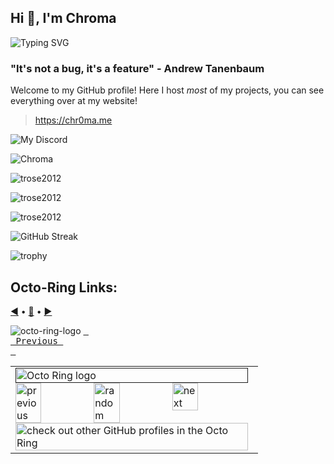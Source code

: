 ## Hi 👋, I'm Chroma

![Typing SVG](https://readme-typing-svg.demolab.com?font=Fira+Code&pause=1000&color=24F7D9&width=435&lines=Touch+some+grass.;https%3A%2F%2Fchr0ma.me;%3AD;Code!!!!;iophdijpopjhioijpohji089678h+FRFR)

### "It's not a bug, it's a feature" - Andrew Tanenbaum

Welcome to my GitHub profile! Here I host *most* of my projects, you can see everything over at my website!

> https://chr0ma.me

![My Discord](https://discord-readme-badge.vercel.app/api?id=963520338442997850)

<img src="https://komarev.com/ghpvc/?username=trose2012&style=flat" alt="Chroma" />


![trose2012](https://github-readme-stats.hackclub.dev/api/wakatime?username=1045&api_domain=hackatime.hackclub.com&theme=darcula&custom_title=Hackatime+Stats&layout=compact&cache_seconds=0&langs_count=8)

![trose2012](https://github-readme-stats.vercel.app/api?username=trose2012&show_icons=true&theme=tokyonight&hide=["issues"])

![trose2012](https://github-readme-stats.vercel.app/api/top-langs?username=trose2012&show_icons=true&theme=tokyonight&layout=compact)

![GitHub Streak](https://streak-stats.demolab.com?user=trose2012&theme=highcontrast&border_radius=7.3&date_format=M%20j%5B%2C%20Y%5D)

![trophy](https://github-profile-trophy.vercel.app/?username=trose2012)


## Octo-Ring Links:
<a href="https://octo-ring.com/p/trose2012/prev">◀️</a> • 
<a href="https://octo-ring.com/p/trose2012/random">🔀</a> • 
<a href="https://octo-ring.com/p/trose2012/next">▶️</a>

![octo-ring-logo](https://trose2012.github.io/trose2012/octo-ring-logo.png)
[<kbd> <br> Previous <br> </kbd>][KBD]

<table><tbody><tr><td><a href=""><img src="https://octo-ring.com/static/img/widget/top.png" width="99%" alt="Octo Ring logo" align="top"></a><br><a href="https://octo-ring.com/p/trose2012/prev"><img src="https://octo-ring.com/static/img/widget/prev.png" width="33%" alt="previous" align="top" title="previous profile"></a><a href="https://octo-ring.com/p/trose2012/random"><img src="https://octo-ring.com/static/img/widget/random.png" width="33%" alt="random" align="top" title="random profile"></a><a href="https://octo-ring.com/p/trose2012/next"><img src="https://octo-ring.com/static/img/widget/next.png" width="33%" alt="next" align="top" title="next profile"></a><br><a href="https://octo-ring.com/"><img src="https://octo-ring.com/static/img/widget/bottom.png" width="99%" alt="check out other GitHub profiles in the Octo Ring" align="top"></a></td></tr></tbody></table>

[KBD]: https://octo-ring.com/p/trose2012/prev
